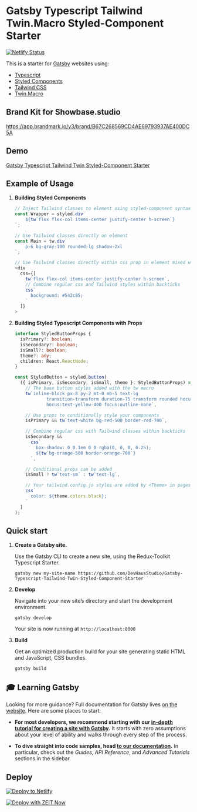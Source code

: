 # Gatsby Typescript Tailwind Twin.Macro Styled-Component Starter

[![Netlify Status](https://api.netlify.com/api/v1/badges/f3a1349e-ba39-4c41-a9e9-a5714ccd4f19/deploy-status)](https://app.netlify.com/sites/gatsby-typescript-tailwind-twin-styled-component-starter/deploys)

This is a starter for [Gatsby](https://www.gatsbyjs.org/) websites using:

- [Typescript](https://www.typescriptlang.org/)
- [Styled Components](https://styled-components.com/)
- [Tailwind CSS](https://tailwindcss.com/)
- [Twin.Macro](https://github.com/ben-rogerson/twin.macro)

## Brand Kit for Showbase.studio

https://app.brandmark.io/v3/brand/B67C268569CD4AE69793937AE400DC5A

## Demo

[Gatsby Typescript Tailwind Twin Styled-Component Starter](https://gatsby-typescript-tailwind-twin-styled-component-starter.netlify.app/)

## Example of Usage

1.  **Building Styled Components**

    ```typescript
    // Inject Tailwind classes to element using styled-component syntax
    const Wrapper = styled.div`
        ${tw`flex flex-col items-center justify-center h-screen`}
    `;

    // Use Tailwind classes directly on element
    const Main = tw.div`
        p-6 bg-gray-100 rounded-lg shadow-2xl
    `;

    // Use Tailwind classes directly within css prop in element mixed with css.
    <div
      css={[
        tw`flex flex-col items-center justify-center h-screen`,
        // Combine regular css and Tailwind styles within backticks
        css`
          background: #542c85;
        `
      ]}
    >
    ```

2.  **Building Styled Typescript Components with Props**

    ```typescript
    interface StyledButtonProps {
      isPrimary?: boolean;
      isSecondary?: boolean;
      isSmall?: boolean;
      theme?: any;
      children: React.ReactNode;
    }

    const StyledButton = styled.button(
      ({ isPrimary, isSecondary, isSmall, theme }: StyledButtonProps) => [
        // The base button styles added with the tw macro
        tw`inline-block px-8 py-2 mt-0 mb-5 text-lg 
                transition-transform duration-75 transform rounded hocus:scale-105 
                hocus:text-yellow-400 focus:outline-none`,

        // Use props to conditionally style your components
        isPrimary && tw`text-white bg-red-500 border-red-700`,

        // Combine regular css with Tailwind classes within backticks
        isSecondary &&
          css`
            box-shadow: 0 0.1em 0 0 rgba(0, 0, 0, 0.25);
            ${tw`bg-orange-500 border-orange-700`}
          `,

        // Conditional props can be added
        isSmall ? tw`text-sm` : tw`text-lg`,

        // Your tailwind.config.js styles are added by <Theme> in pages/index.js
        css`
          color: ${theme.colors.black};
        `
      ]
    );
    ```

## Quick start

1.  **Create a Gatsby site.**

    Use the Gatsby CLI to create a new site, using the Redux-Toolkit Typescript Starter.

    ```shell
    gatsby new my-site-name https://github.com/DevHausStudio/Gatsby-Typescript-Tailwind-Twin-Styled-Component-Starter
    ```

2.  **Develop**

    Navigate into your new site’s directory and start the development environment.

    ```shell
    gatsby develop
    ```

    Your site is now running at `http://localhost:8000`

3.  **Build**

    Get an optimized production build for your site generating static HTML and JavaScript, CSS bundles.

    ```shell
    gatsby build
    ```
    
## 🎓 Learning Gatsby

Looking for more guidance? Full documentation for Gatsby lives [on the website](https://www.gatsbyjs.org/). Here are some places to start:

- **For most developers, we recommend starting with our [in-depth tutorial for creating a site with Gatsby](https://www.gatsbyjs.org/tutorial/).** It starts with zero assumptions about your level of ability and walks through every step of the process.

- **To dive straight into code samples, head [to our documentation](https://www.gatsbyjs.org/docs/).** In particular, check out the _Guides_, _API Reference_, and _Advanced Tutorials_ sections in the sidebar.

## Deploy

[![Deploy to Netlify](https://www.netlify.com/img/deploy/button.svg)](https://app.netlify.com/start/deploy?repository=https://github.com/DevHausStudio/Gatsby-Typescript-Tailwind-Twin-Styled-Component-Starter)

[![Deploy with ZEIT Now](https://zeit.co/button)](https://zeit.co/import/project?template=https://github.com/DevHausStudio/Gatsby-Typescript-Tailwind-Twin-Styled-Component-Starter)
